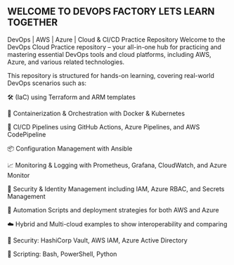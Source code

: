 ##  WELCOME TO DEVOPS FACTORY LETS LEARN TOGETHER ##

DevOps | AWS | Azure | Cloud & CI/CD Practice Repository
Welcome to the DevOps Cloud Practice repository – your all-in-one hub for practicing and mastering essential DevOps tools and cloud platforms, including AWS, Azure, and various related technologies.

This repository is structured for hands-on learning, covering real-world DevOps scenarios such as:

🛠️ (IaC) using Terraform and ARM templates

🐳 Containerization & Orchestration with Docker & Kubernetes

🚀 CI/CD Pipelines using GitHub Actions, Azure Pipelines, and AWS CodePipeline

📦 Configuration Management with Ansible

📈 Monitoring & Logging with Prometheus, Grafana, CloudWatch, and Azure Monitor

🔐 Security & Identity Management including IAM, Azure RBAC, and Secrets Management

🧪 Automation Scripts and deployment strategies for both AWS and Azure

☁️ Hybrid and Multi-cloud examples to show interoperability and comparing

🔐 Security: HashiCorp Vault, AWS IAM, Azure Active Directory

📜 Scripting: Bash, PowerShell, Python




